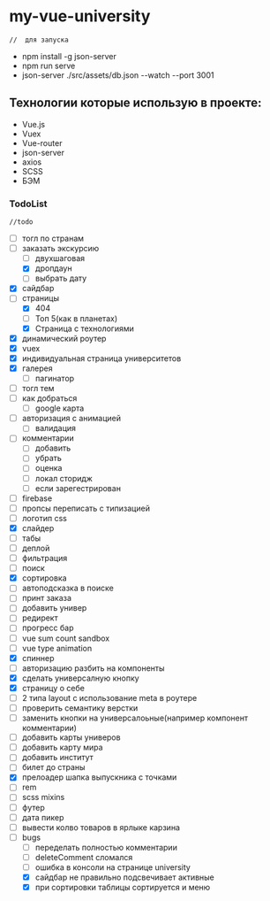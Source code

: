 # my-vue-university
    //  для запуска
*  npm install -g json-server
*  npm run serve
*  json-server ./src/assets/db.json --watch --port 3001

## Технологии которые использую в проекте:
* Vue.js
* Vuex
* Vue-router
* json-server
* axios
* SCSS
* БЭМ


### TodoList
    //todo
* [ ] тогл по странам
* [ ] заказать экскурсию
    * [ ] двухшаговая
    * [x] дропдаун
    * [ ] выбрать дату
* [x] сайдбар
* [ ] страницы
    * [x] 404
    * [ ] Топ 5(как в планетах)
    * [x] Страница с технологиями
* [x] динамический роутер
* [x] vuex
* [x] индивидуальная страница университетов
* [x] галерея
    * [ ] пагинатор
* [ ] тогл тем
* [ ] как добраться
    * [ ] google карта
* [ ] авторизация с анимацией
    * [ ] валидация
* [ ] комментарии
    * [ ] добавить
    * [ ] убрать 
    * [ ] оценка 
    * [ ] локал сторидж 
    * [ ] если зарегестрирован
* [ ] firebase
* [ ] пропсы переписать с типизацией
* [ ] логотип css
* [x] слайдер
* [ ] табы
* [ ] деплой
* [ ] фильтрация
* [ ] поиск
* [x] сортировка
* [ ] автоподсказка в поиске
* [ ] принт заказа
* [ ] добавить универ
* [ ] редирект
* [ ] прогресс бар
* [ ] vue sum count sandbox
* [ ] vue type animation
* [x] спиннер
* [ ] авторизацию разбить на компоненты
* [x] сделать универсалную кнопку
* [x] страницу о себе
* [ ] 2 типа layout с использование meta в роутере
* [ ] проверить семантику верстки
* [ ] заменить кнопки на универсалоьные(например компонент комментарии)
* [ ] добавить карты универов
* [ ] добавить карту мира
* [ ] добавить институт
* [ ] билет до страны
* [x] прелоадер шапка выпускника с точками
* [ ] rem
* [ ] scss mixins
* [ ] футер
* [ ] дата пикер
* [ ] вывести колво товаров в ярлыке карзина
* [ ] bugs
    * [ ] переделать полностью комментарии
    * [ ] deleteComment сломался
    * [ ] ошибка в консоли на странице university
    * [x] сайдбар не правильно подсвечивает активные
    * [x] при сортировки таблицы сортируется и меню